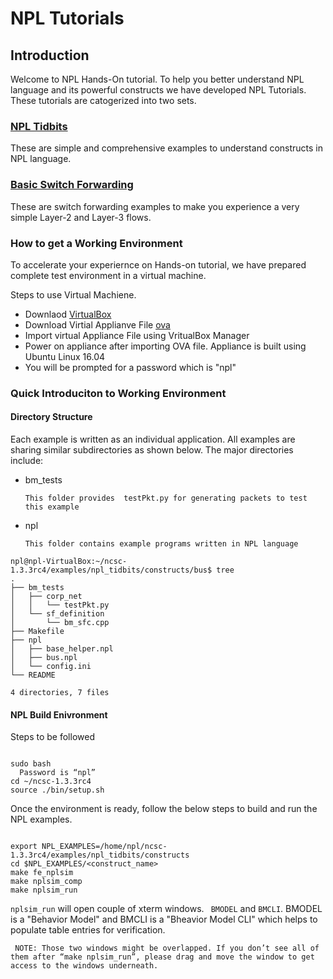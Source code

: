 # NPL Tutorials


## Introduction
Welcome to NPL Hands-On tutorial. 
To help you better understand NPL language and its powerful constructs we have developed NPL Tutorials. These tutorials are catogerized into two sets. 

### [NPL Tidbits](https://github.com/nplang/NPL-Tutorials/tree/master/NPL-Tidbits)
   These are simple and comprehensive examples to understand constructs in NPL language.
### [Basic Switch Forwarding](https://github.com/nplang/NPL-Example-Applications) 
   These are switch forwarding examples to make you experience a very simple Layer-2 and Layer-3 flows.
   
### How to get a Working Environment

To accelerate your experiernce on Hands-on tutorial, we have prepared complete test environment in a virtual machine. 

Steps to use  Virtual Machiene. 
- Downlaod [VirtualBox](http://www.oracle.com/technetwork/server-storage/virtualbox/downloads/index.html)
- Download Virtial Applianve File [ova](https://drive.google.com/open?id=1S-wDqebwAqmSYg-voK2mR5RXv57VRRxE)
- Import virtual Appliance File using VritualBox Manager
- Power on  appliance after importing OVA file. Appliance is built using Ubuntu Linux 16.04
- You will be prompted for a password which is "npl"

### Quick Introduciton to Working Environment

#### Directory Structure

Each example is written as an individual application. All examples are sharing similar subdirectories as shown below. 
The major directories include:

- bm_tests

      This folder provides  testPkt.py for generating packets to test this example
- npl

      This folder contains example programs written in NPL language

``` 
npl@npl-VirtualBox:~/ncsc-1.3.3rc4/examples/npl_tidbits/constructs/bus$ tree
.
├── bm_tests
│   ├── corp_net
│   │   └── testPkt.py
│   └── sf_definition
│       └── bm_sfc.cpp
├── Makefile
├── npl
│   ├── base_helper.npl
│   ├── bus.npl
│   └── config.ini
└── README

4 directories, 7 files
````
#### NPL Build Enivronment
Steps to be followed
 ```
 
 sudo bash
   Password is “npl”
 cd ~/ncsc-1.3.3rc4
 source ./bin/setup.sh
 
 ```
Once the environment is ready, follow the below steps to build and run the NPL examples.

```

export NPL_EXAMPLES=/home/npl/ncsc-1.3.3rc4/examples/npl_tidbits/constructs
cd $NPL_EXAMPLES/<construct_name> 
make fe_nplsim
make nplsim_comp
make nplsim_run

```

```nplsim_run``` will open couple of xterm windows. ``` BMODEL``` and ```BMCLI```. BMODEL is a "Behavior Model" and BMCLI is a "Bheavior Model CLI" which helps to populate table entries for verification. 

``` NOTE: Those two windows might be overlapped. If you don’t see all of them after “make nplsim_run”, please drag and move the window to get access to the windows underneath.```


